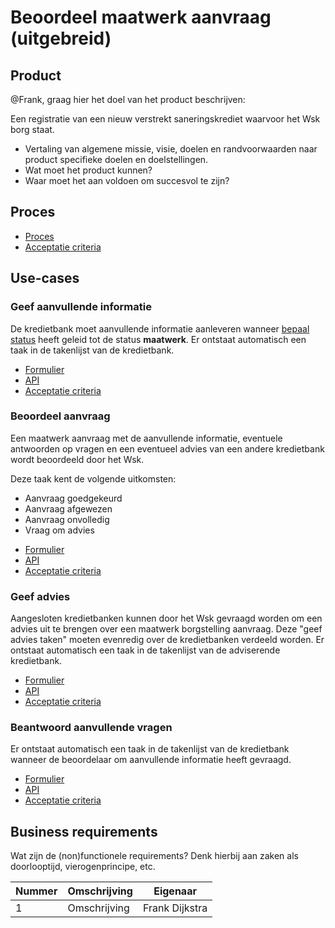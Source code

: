 # Beoordeel maatwerk aanvraag (uitgebreid)

## Product

@Frank, graag hier het doel van het product beschrijven:

Een registratie van een nieuw verstrekt saneringskrediet waarvoor het Wsk borg staat. 

* Vertaling van algemene missie, visie, doelen en randvoorwaarden naar product specifieke doelen en doelstellingen.
* Wat moet het product kunnen?
* Waar moet het aan voldoen om succesvol te zijn?

<!-- einde -->

## Proces

* [Proces](proces.bpmn)
* [Acceptatie criteria](proces.feature)

## Use-cases

### Geef aanvullende informatie

De kredietbank moet aanvullende informatie aanleveren wanneer [bepaal status](#bepaal-status) heeft geleid tot de status **maatwerk**. Er ontstaat automatisch een taak in de takenlijst van de kredietbank.

<!-- einde -->

* [Formulier](geef-aanvullende-informatie.user-task.yml)
* [API](geef-aanvullende-informatie.openapi.yml)
* [Acceptatie criteria](geef-aanvullende-informatie.feature)

### Beoordeel aanvraag

Een maatwerk aanvraag met de aanvullende informatie, eventuele antwoorden op vragen en een eventueel advies van een andere kredietbank wordt beoordeeld door het Wsk.

Deze taak kent de volgende uitkomsten:

* Aanvraag goedgekeurd
* Aanvraag afgewezen
* Aanvraag onvolledig
* Vraag om advies

<!-- einde -->

* [Formulier](beoordeel-aanvraag.user-task.yml)
* [API](beoordeel-aanvraag.openapi.yml)
* [Acceptatie criteria](beoordeel-aanvraag.feature)

### Geef advies

Aangesloten kredietbanken kunnen door het Wsk gevraagd worden om een advies uit te brengen over een maatwerk borgstelling aanvraag. Deze "geef advies taken" moeten evenredig over de kredietbanken verdeeld worden. Er ontstaat automatisch een taak in de takenlijst van de adviserende kredietbank.

<!-- einde -->

* [Formulier](geef-advies.user-task.yml)
* [API](geef-advies.openapi.yml)
* [Acceptatie criteria](geef-advies.feature)

### Beantwoord aanvullende vragen

Er ontstaat automatisch een taak in de takenlijst van de kredietbank wanneer de beoordelaar om aanvullende informatie heeft gevraagd.

<!-- einde -->

* [Formulier](beantwoord-aanvullende-vragen.user-task.yml)
* [API](beantwoord-aanvullende-vragen.openapi.yml)
* [Acceptatie criteria](beantwoord-aanvullende-vragen.feature)

## Business requirements

Wat zijn de (non)functionele requirements? Denk hierbij aan zaken als doorlooptijd, vierogenprincipe, etc.

| Nummer | Omschrijving                         | Eigenaar                  |
| -------| ------------------------------------ | ------------------------- |
| 1      | Omschrijving                         | Frank Dijkstra            |
